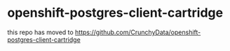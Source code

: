 # openshift-postgres-client-cartridge

this repo has moved to https://github.com/CrunchyData/openshift-postgres-client-cartridge
